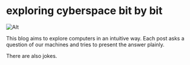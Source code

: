 # exploring cyberspace bit by bit

![Alt](/pictures/calvin_and_hobbes.jpg "with love to Bill Waterson")

This blog aims to explore computers in an intuitive way. Each post asks a question of our machines and tries to present the answer plainly.

There are also jokes. 

